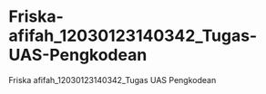 # Friska-afifah_12030123140342_Tugas-UAS-Pengkodean
Friska afifah_12030123140342_Tugas UAS Pengkodean
